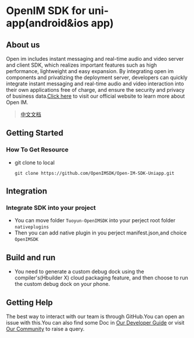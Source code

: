 # OpenIM SDK for uni-app(android&ios app)

## About us

Open im includes instant messaging and real-time audio and video server and client SDK, which realizes important features such as high performance, lightweight and easy expansion. By integrating open im components and privatizing the deployment server, developers can quickly integrate instant messaging and real-time audio and video interaction into their own applications free of charge, and ensure the security and privacy of business data.[Click here](https://www.rentsoft.cn/) to visit our official website to learn more about Open IM.

> [中文文档](https://doc.rentsoft.cn/)



## Getting Started

### How To Get Resource

- git clone to local

  ```
  git clone https://github.com/OpenIMSDK/Open-IM-SDK-Uniapp.git
  ```



## Integration

### Integrate SDK into your project

- You can move folder  `Tuoyun-OpenIMSDK`  into your perject root folder `nativeplugins` 
- Then you can add native plugin in you perject manifest.json,and choice `OpenIMSDK`



## Build and run

- You need to generate a custom debug dock using the compiler's(Hbuilder X) cloud packaging feature, and then choose to run the custom debug dock on your phone.

  

## Getting Help

The best way to interact with our team is through GitHub.You can open an issue with this.You can also find some Doc in [Our Developer Guide](https://doc.rentsoft.cn/) or visit [Our Community](https://forum.rentsoft.cn/) to raise a query.

